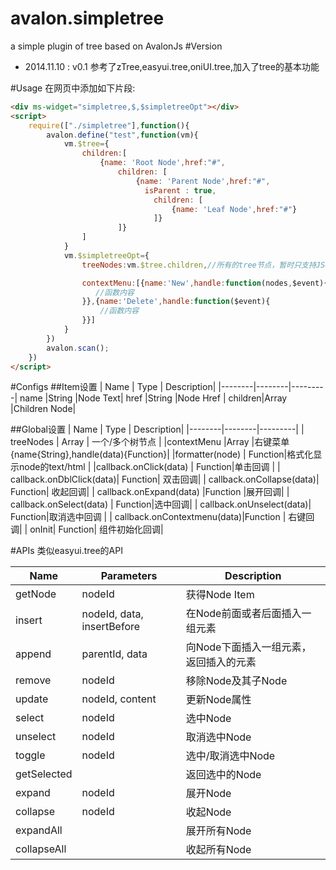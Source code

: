avalon.simpletree
=================

a simple plugin of tree based on AvalonJs
#Version
* 2014.11.10 : v0.1
    参考了zTree,easyui.tree,oniUI.tree,加入了tree的基本功能<br>

#Usage
在网页中添加如下片段:<br>
```html
<div ms-widget="simpletree,$,$simpletreeOpt"></div>
<script>
    require(["./simpletree"],function(){
        avalon.define("test",function(vm){
            vm.$tree={
                children:[
                    {name: 'Root Node',href:"#",
                        children: [
                            {name: 'Parent Node',href:"#",
                              isParent : true,
                                children: [
                                    {name: 'Leaf Node',href:"#"}
                                ]}
                        ]}
                ]
            }
            vm.$simpletreeOpt={
                treeNodes:vm.$tree.children,//所有的tree节点，暂时只支持JSON格式

                contextMenu:[{name:'New',handle:function(nodes,$event){//增加右键回调
                   //函数内容
                }},{name:'Delete',handle:function($event){
                    //函数内容
                }}]
            }
        })
        avalon.scan();
    })
</script>
```
#Configs
##Item设置
| Name | Type | Description|
|--------|--------|---------|
name   |String  |Node Text|
href    |String |Node Href |
children|Array  |Children Node| 

##Global设置
| Name | Type | Description|
|--------|--------|---------|
| treeNodes | Array | 一个/多个树节点 |
|contextMenu |Array |右键菜单 {name{String},handle(data){Function}|
|formatter(node) | Function|格式化显示node的text/html |
|callback.onClick(data) | Function|单击回调 |
| callback.onDblClick(data)| Function| 双击回调|
| callback.onCollapse(data)| Function| 收起回调|
| callback.onExpand(data) |Function |展开回调|
| callback.onSelect(data) | Function|选中回调|
| callback.onUnselect(data)| Function|取消选中回调 |
| callback.onContextmenu(data)|Function | 右键回调|
| onInit| Function| 组件初始化回调|


#APIs
类似easyui.tree的API

| Name | Parameters | Description|
|--------|--------|---------|
| getNode|nodeId |获得Node Item |
| insert|nodeId, data, insertBefore | 在Node前面或者后面插入一组元素|
| append|parentId, data | 向Node下面插入一组元素，返回插入的元素|
|remove | nodeId| 移除Node及其子Node|
| update|nodeId, content|更新Node属性 |
| select|nodeId |选中Node |
| unselect|nodeId |取消选中Node |
|toggle |nodeId | 选中/取消选中Node|
|getSelected | |返回选中的Node |
| expand| nodeId| 展开Node|
|collapse | nodeId|收起Node |
|expandAll | |展开所有Node |
| collapseAll| | 收起所有Node|

